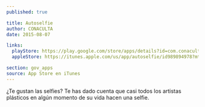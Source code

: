 ```yaml
---
published: true

title: Autoselfie
author: CONACULTA
date: 2015-08-07

links:
  playStore: https://play.google.com/store/apps/details?id=com.conaculta.autoselfie&hl=es
  appleStore: https://itunes.apple.com/us/app/autoselfie/id989894978?mt=8

section: gov_apps
source: App Store en iTunes
---
```

¿Te gustan las selfies? Te has dado cuenta que casi todos los artistas plásticos en algún momento de su vida hacen una selfie.
